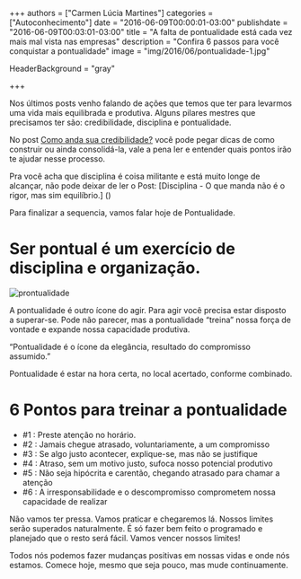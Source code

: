 +++
authors = ["Carmen Lúcia Martines"]
categories = ["Autoconhecimento"]
date = "2016-06-09T00:00:01-03:00"
publishdate = "2016-06-09T00:03:01-03:00"
title = "A falta de pontualidade está cada vez mais mal vista nas empresas"
description = "Confira 6 passos para você conquistar a pontualidade"
image = "img/2016/06/pontualidade-1.jpg"

HeaderBackground = "gray"

+++


Nos últimos posts venho falando de ações que temos que ter para levarmos uma vida mais equilibrada e produtiva. Alguns pilares mestres que precisamos ter são: credibilidade, disciplina e pontualidade.  

No post [Como anda sua credibilidade?]() você pode pegar dicas de como construir ou ainda consolidá-la, vale a pena ler e entender quais pontos irão te ajudar nesse processo.

Pra você acha que disciplina é coisa militante e está muito longe de alcançar, não pode deixar de ler o Post: [Disciplina - O que manda não é o rigor, mas sim equilíbrio.] ()

Para finalizar a sequencia, vamos falar hoje de Pontualidade.

# Ser pontual é um exercício de disciplina e organização.

![prontualidade](https://s3-sa-east-1.amazonaws.com/blog.autoconexao.org.br/img/2016/06/pontualidade-2.jpg)

A pontualidade é outro ícone do agir. Para agir você precisa estar disposto a superar-se. Pode não parecer, mas a pontualidade “treina” nossa força de vontade e expande nossa capacidade produtiva.

“Pontualidade é o ícone da elegância, resultado do compromisso assumido.”

Pontualidade é estar na hora certa, no local acertado, conforme combinado.

# 6 Pontos para treinar a pontualidade

- #1 : Preste atenção no horário.
- #2 : Jamais chegue atrasado, voluntariamente, a um compromisso
- #3 : Se algo justo acontecer, explique-se, mas não se justifique
- #4 : Atraso, sem um motivo justo, sufoca nosso potencial produtivo
- #5 : Não seja hipócrita e carentão, chegando atrasado para chamar a atenção
- #6 : A irresponsabilidade e o descompromisso comprometem nossa capacidade de realizar

Não vamos ter pressa. Vamos praticar e chegaremos lá. Nossos limites serão superados naturalmente. É só fazer bem feito o programado e planejado que o resto será fácil. Vamos vencer nossos limites!

Todos nós podemos fazer mudanças positivas em nossas vidas e onde nós estamos. Comece hoje, mesmo que seja pouco, mas mude continuamente.
